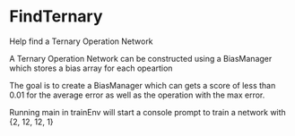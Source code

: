 # FindTernary
Help find a Ternary Operation Network

A Ternary Operation Network can be constructed using a BiasManager
which stores a bias array for each opeartion

The goal is to create a BiasManager which can gets a score of 
less than 0.01 for the average error as well as the operation with the max error.

Running main in trainEnv will start a console prompt to train a network with {2, 12, 12, 1}

